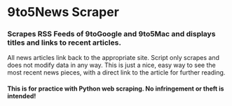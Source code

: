 # 9to5News Scraper
### Scrapes RSS Feeds of 9toGoogle and 9to5Mac and displays titles and links to recent articles.

All news articles link back to the appropriate site. Script only scrapes and does not modify data in any way.
This is just a nice, easy way to see the most recent news pieces, with a direct link to the article for further reading.
#### This is for practice with Python web scraping. No infringement or theft is intended!
